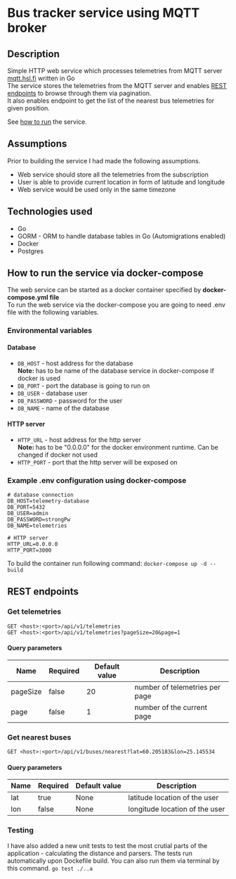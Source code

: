 # Bus tracker service using MQTT broker

## Description

Simple HTTP web service which processes telemetries from MQTT server
[mqtt.hsl.fi](https://digitransit.fi/en/developers/apis/4-realtime-api/vehicle-positions/) written in Go<br/>
The service stores the telemetries from the MQTT server and enables [REST endpoints](#rest-endpoints) to browse through them via pagination.<br/>
It also enables endpoint to get the list of the nearest bus telemetries for given position.

See [how to run](#how-to-run-the-service-via-docker-compose) the service.

## Assumptions

Prior to building the service I had made the following assumptions.

- Web service should store all the telemetries from the subscription
- User is able to provide current location in form of latitude and longitude
- Web service would be used only in the same timezone

## Technologies used

- Go
- GORM - ORM to handle database tables in Go (Automigrations enabled)
- Docker
- Postgres

## How to run the service via docker-compose

The web service can be started as a docker container specified by <b>docker-compose.yml file</b><br/>
To run the web service via the docker-compose you are going to need .env file with the following variables.

### Environmental variables

#### Database

- `DB_HOST` - host address for the database <br/>
  <b>Note: </b>has to be name of the database service in docker-compose if docker is used
- `DB_PORT` - port the database is going to run on
- `DB_USER` - database user
- `DB_PASSWORD` - password for the user
- `DB_NAME` - name of the database

#### HTTP server

- `HTTP_URL` - host address for the http server<br/>
  <b>Note: </b>has to be "0.0.0.0" for the docker environment runtime. Can be changed if docker not used
- `HTTP_PORT` - port that the http server will be exposed on

### Example .env configuration using docker-compose

```
# database connection
DB_HOST=telemetry-database
DB_PORT=5432
DB_USER=admin
DB_PASSWORD=strongPw
DB_NAME=telemetries

# HTTP server
HTTP_URL=0.0.0.0
HTTP_PORT=3000
```

To build the container run following command: `docker-compose up -d --build` <br/>

## REST endpoints

### Get telemetries

`GET <host>:<port>/api/v1/telemetries`<br/>
`GET <host>:<port>/api/v1/telemetries?pageSize=20&page=1`<br/>

#### Query parameters<br/>

| Name     | Required | Default value | Description                    |
| -------- | -------- | ------------- | ------------------------------ |
| pageSize | false    | 20            | number of telemetries per page |
| page     | false    | 1             | number of the current page     |

### Get nearest buses

`GET <host>:<port>/api/v1/buses/nearest?lat=60.205183&lon=25.145534`<br/>

#### Query parameters<br/>

| Name | Required | Default value | Description                    |
| ---- | -------- | ------------- | ------------------------------ |
| lat  | true     | None          | latitude location of the user  |
| lon  | false    | None          | longitude location of the user |

### Testing

I have also added a new unit tests to test the most crutial parts of the application - calculating the distance and parsers.
The tests run automatically upon Dockefile build.
You can also run them via terminal by this command.
`go test ./..a`
